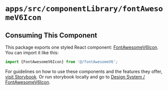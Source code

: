 # `apps/src/componentLibrary/fontAwesomeV6Icon`

## Consuming This Component

This package exports one styled React component: [FontAwesomeV6Icon](FontAwesomeV6Icon.tsx). You can import it like this:

```javascript
import {FontAwesomeV6Icon} from '@/fontAwesomeV6';
```

For guidelines on how to use these components and the features they offer, [visit Storybook](https://code-dot-org.github.io/cdo-styleguide/?path=/story/designsystem-fontawesomev6icon-component--default-font-awesome-v-6-icon_).
Or run storybook locally and go to [Design System / FontAwesomeV6Icon](http://localhost:9001/?path=/story/designsystem-fontawesomev6icon-component--default-font-awesome-v-6-icon).
